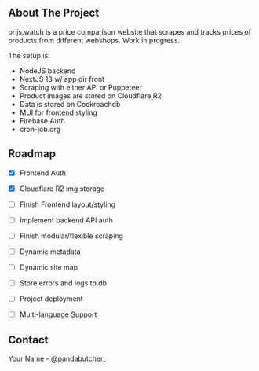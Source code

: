 <!-- ABOUT THE PROJECT -->
## About The Project


prijs.watch is a price comparison website that scrapes and tracks prices of products from different webshops. Work in progress.

The setup is:
* NodeJS backend
* NextJS 13 w/ app dir front
* Scraping with either API or Puppeteer
* Product images are stored on Cloudflare R2
* Data is stored on Cockroachdb
* MUI for frontend styling
* Firebase Auth
* cron-job.org


<!-- ROADMAP -->
## Roadmap

- [x] Frontend Auth
- [x] Cloudflare R2 img storage
- [ ] Finish Frontend layout/styling
- [ ] Implement backend API auth
- [ ] Finish modular/flexible scraping
- [ ] Dynamic metadata
- [ ] Dynamic site map
- [ ] Store errors and logs to db
- [ ] Project deployment
- [ ] Multi-language Support



## Contact

Your Name - [@pandabutcher_](https://twitter.com/pandabutcher_)